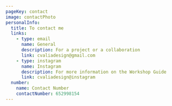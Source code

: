 ```yaml
---
pageKey: contact
image: contactPhoto
personalInfo:
  title: To contact me
  links:
    - type: email
      name: General
      description: For a project or a collaboration
      link: cvaliadesign@gmail.com
    - type: instagram
      name: Instagram
      description: For more information on the Workshop Guide
      link: cvaliadesign@instagram
  number: 
    name: Contact Number
    contactNumber: 652998154
---
```

